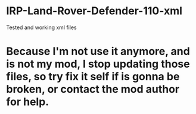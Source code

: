 # IRP-Land-Rover-Defender-110-xml
Tested and working xml files
# Because I'm not use it anymore, and is not my mod, I stop updating those files, so try fix it self if is gonna be broken, or contact the mod author for help.
